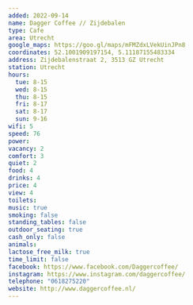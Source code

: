 ```yaml
---
added: 2022-09-14
name: Dagger Coffee // Zijdebalen
type: Cafe
area: Utrecht
google_maps: https://goo.gl/maps/mFMZdxLVekUinJPn8
coordinates: 52.1001909197154, 5.11187155483334
address: Zijdebalenstraat 2, 3513 GZ Utrecht
station: Utrecht
hours:
  tue: 8-15
  wed: 8-15
  thu: 8-15
  fri: 8-17
  sat: 8-17
  sun: 9-16
wifi: 5
speed: 76
power: 
vacancy: 2
comfort: 3
quiet: 2
food: 4
drinks: 4
price: 4
view: 4
toilets: 
music: true
smoking: false
standing_tables: false
outdoor_seating: true
cash_only: false
animals: 
lactose_free_milk: true
time_limit: false
facebook: https://www.facebook.com/Daggercoffee/
instagram: https://www.instagram.com/daggercoffee/
telephone: "0618275220"
website: http://www.daggercoffee.nl/
---
```

